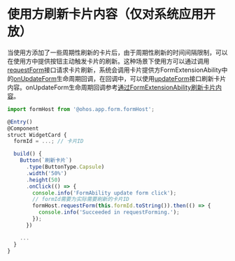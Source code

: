 # 使用方刷新卡片内容（仅对系统应用开放）


当使用方添加了一些周期性刷新的卡片后，由于周期性刷新的时间间隔限制，可以在使用方中提供按钮主动触发卡片的刷新。这种场景下使用方可以通过调用[requestForm](../reference/apis/js-apis-app-form-formHost.md#requestform)接口请求卡片刷新，系统会调用卡片提供方FormExtensionAbility中的[onUpdateForm](../reference/apis/js-apis-app-form-formExtensionAbility.md#onupdateform)生命周期回调，在回调中，可以使用[updateForm](../reference/apis/js-apis-app-form-formProvider.md#updateform)接口刷新卡片内容。onUpdateForm生命周期回调参考[通过FormExtensionAbility刷新卡片内容](arkts-ui-widget-event-formextensionability.md)。

```ts
import formHost from '@ohos.app.form.formHost';

@Entry()
@Component
struct WidgetCard {
  formId = ...; // 卡片ID

  build() {
    Button(`刷新卡片`)
      .type(ButtonType.Capsule)
      .width('50%')
      .height(50)
      .onClick(() => {
        console.info('FormAbility update form click');
        // formId需要为实际需要刷新的卡片ID
        formHost.requestForm(this.formId.toString()).then(() => {
          console.info('Succeeded in requestForming.');
        });
      })

    ...
  }
}
```
